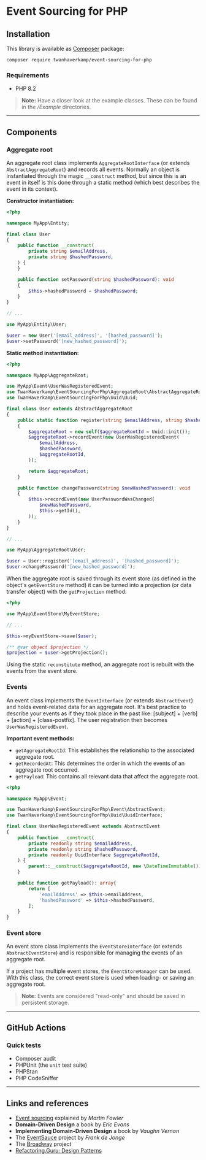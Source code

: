 # Event Sourcing for PHP

## Installation
This library is available as [Composer](https://getcomposer.org) package:

```shell
composer require twanhaverkamp/event-sourcing-for-php
```

### Requirements
- PHP 8.2

> **Note:** Have a closer look at the example classes.
> These can be found in the _/Example_ directories.

---

## Components

### Aggregate root
An aggregate root class implements `AggregateRootInterface` (or extends `AbstractAggregateRoot`) and records all events.
Normally an object is instantiated through the magic `__construct` method, but since this is an event in itself
is this done through a static method (which best describes the event in its context).

**Constructor instantiation:**
```php
<?php

namespace MyApp\Entity;

final class User
{
    public function __construct(
        private string $emailAddress,
        private string $hashedPassword,
    ) {
    }

    public function setPassword(string $hashedPassword): void
    {
        $this->hashedPassword = $hashedPassword;
    }
}

// ...

use MyApp\Entity\User;

$user = new User('[email_address]', '[hashed_password]');
$user->setPassword('[new_hashed_password]');
```

**Static method instantiation:**
```php
<?php

namespace MyApp\AggregateRoot;

use MyApp\Event\UserWasRegisteredEvent;
use TwanHaverkamp\EventSourcingForPhp\AggregateRoot\AbstractAggregateRoot;
use TwanHaverkamp\EventSourcingForPhp\Uuid\Uuid;

final class User extends AbstractAggregateRoot
{
    public static function register(string $emailAddress, string $hashedPassword): self
    {
        $aggregateRoot = new self($aggregateRootId = Uuid::init());
        $aggregateRoot->recordEvent(new UserWasRegisteredEvent(
            $emailAddress,
            $hashedPassword,
            $aggregateRootId,
        ));

        return $aggregateRoot;
    }

    public function changePassword(string $newHashedPassword): void
    {
        $this->recordEvent(new UserPasswordWasChanged(
            $newHashedPassword,
            $this->getId(),
        ));
    }
}

// ...

use MyApp\AggregateRoot\User;

$user = User::register('[email_address]', '[hashed_password]');
$user->changePassword('[new_hashed_password]');
```

When the aggregate root is saved through its event store (as defined in the object's `getEventStore` method)
it can be turned into a projection (or data transfer object) with the `getProjection` method:
```php
<?php

use MyApp\EventStore\MyEventStore;

// ...

$this->myEventStore->save($user);

/** @var object $projection */
$projection = $user->getProjection();
```

Using the static `reconstitute` method, an aggregate root is rebuilt with the events from the event store.

### Events
An event class implements the `EventInterface` (or extends `AbstractEvent`) and holds event-related data
for an aggregate root. It's best practice to describe your events as if they took place in the past like:
[subject] + [verb] + [action] + [class-postfix]. The user registration then becomes `UserWasRegisteredEvent`.

**Important event methods:**
- `getAggregateRootId`: This establishes the relationship to the associated aggregate root.
- `getRecordedAt`: This determines the order in which the events of an aggregate root occurred.
- `getPayload`: This contains all relevant data that affect the aggregate root.

```php
<?php

namespace MyApp\Event;

use TwanHaverkamp\EventSourcingForPhp\Event\AbstractEvent;
use TwanHaverkamp\EventSourcingForPhp\Uuid\UuidInterface;

final class UserWasRegisteredEvent extends AbstractEvent
{
    public function __construct(
        private readonly string $emailAddress,
        private readonly string $hashedPassword,
        private readonly UuidInterface $aggregateRootId,
    ) {
        parent::__construct($aggregateRootId, new \DateTimeImmutable());
    }

    public function getPayload(): array{
        return [
            'emailAddress' => $this->emailAddress,
            'hashedPassword' => $this->hashedPassword,
        ];
    }
}
```

### Event store
An event store class implements the `EventStoreInterface` (or extends `AbstractEventStore`) and is responsible
for managing the events of an aggregate root.

If a project has multiple event stores, the `EventStoreManager` can be used. With this class, the correct event store
is used when loading- or saving an aggregate root.

> **Note:** Events are considered "read-only" and should be saved in persistent storage.

---

## GitHub Actions

### Quick tests
- Composer audit
- PHPUnit (the `unit` test suite)
- PHPStan
- PHP CodeSniffer

---

## Links and references

- [Event sourcing](https://martinfowler.com/eaaDev/EventSourcing.html) explained by _Martin Fowler_
- **Domain-Driven Design** a book by _Eric Evans_
- **Implementing Domain-Driven Design** a book by _Vaughn Vernon_
- The [EventSauce](https://eventsauce.io/) project by _Frank de Jonge_
- The [Broadway](https://github.com/broadway/broadway) project
- [Refactoring.Guru: Design Patterns](https://refactoring.guru/design-patterns)
